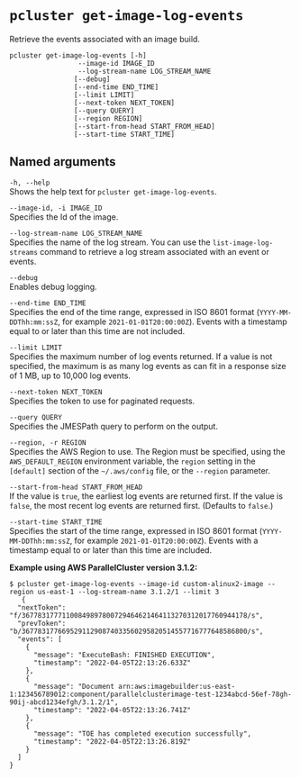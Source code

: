 # `pcluster get-image-log-events`<a name="pcluster.get-image-log-events-v3"></a>

Retrieve the events associated with an image build\.

```
pcluster get-image-log-events [-h] 
                 --image-id IMAGE_ID                               
                 --log-stream-name LOG_STREAM_NAME
                [--debug]
                [--end-time END_TIME]
                [--limit LIMIT]
                [--next-token NEXT_TOKEN]                              
                [--query QUERY]                               
                [--region REGION]                              
                [--start-from-head START_FROM_HEAD]
                [--start-time START_TIME]
```

## Named arguments<a name="pcluster-v3.get-image-log-events.namedargs"></a>

`-h, --help`  
Shows the help text for `pcluster get-image-log-events`\.

`--image-id, -i IMAGE_ID`  
Specifies the Id of the image\.

`--log-stream-name LOG_STREAM_NAME`  
Specifies the name of the log stream\. You can use the `list-image-log-streams` command to retrieve a log stream associated with an event or events\.

`--debug`  
Enables debug logging\.

`--end-time END_TIME`  
Specifies the end of the time range, expressed in ISO 8601 format \(`YYYY-MM-DDThh:mm:ssZ`, for example `2021-01-01T20:00:00Z`\)\. Events with a timestamp equal to or later than this time are not included\.

`--limit LIMIT`  
Specifies the maximum number of log events returned\. If a value is not specified, the maximum is as many log events as can fit in a response size of 1 MB, up to 10,000 log events\.

`--next-token NEXT_TOKEN`  
Specifies the token to use for paginated requests\.

`--query QUERY`  
Specifies the JMESPath query to perform on the output\.

`--region, -r REGION`  
Specifies the AWS Region to use\. The Region must be specified, using the `AWS_DEFAULT_REGION` environment variable, the `region` setting in the `[default]` section of the `~/.aws/config` file, or the `--region` parameter\.

`--start-from-head START_FROM_HEAD`  
If the value is `true`, the earliest log events are returned first\. If the value is `false`, the most recent log events are returned first\. \(Defaults to `false`\.\)

`--start-time START_TIME`  
Specifies the start of the time range, expressed in ISO 8601 format \(`YYYY-MM-DDThh:mm:ssZ`, for example `2021-01-01T20:00:00Z`\)\. Events with a timestamp equal to or later than this time are included\.

**Example using AWS ParallelCluster version 3\.1\.2:**

```
$ pcluster get-image-log-events --image-id custom-alinux2-image --region us-east-1 --log-stream-name 3.1.2/1 --limit 3
   {
  "nextToken": "f/36778317771100849897800729464621464113270312017760944178/s",
  "prevToken": "b/36778317766952911290874033560295820514557716777648586800/s",
  "events": [
    {
      "message": "ExecuteBash: FINISHED EXECUTION",
      "timestamp": "2022-04-05T22:13:26.633Z"
    },
    {
      "message": "Document arn:aws:imagebuilder:us-east-1:123456789012:component/parallelclusterimage-test-1234abcd-56ef-78gh-90ij-abcd1234efgh/3.1.2/1",
      "timestamp": "2022-04-05T22:13:26.741Z"
    },
    {
      "message": "TOE has completed execution successfully",
      "timestamp": "2022-04-05T22:13:26.819Z"
    }
  ]
}
```